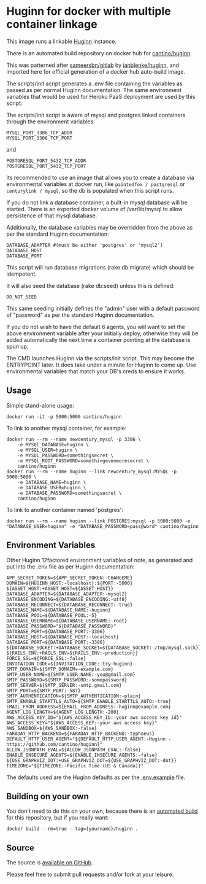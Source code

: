 Huginn for docker with multiple container linkage
=================================================

This image runs a linkable [Huginn](https://github.com/cantino/huginn) instance.

There is an automated build repository on docker hub for [cantino/huginn](https://registry.hub.docker.com/builds/github/cantino/huginn/).

This was patterned after [sameersbn/gitlab](https://registry.hub.docker.com/u/sameersbn/gitlab) by [ianblenke/huginn](http://github.com/ianblenke/huginn), and imported here for official generation of a docker hub auto-build image.

The scripts/init script generates a .env file containing the variables as passed as per normal Huginn documentation.
The same environment variables that would be used for Heroku PaaS deployment are used by this script.

The scripts/init script is aware of mysql and postgres linked containers through the environment variables:

    MYSQL_PORT_3306_TCP_ADDR
    MYSQL_PORT_3306_TCP_PORT

and

    POSTGRESQL_PORT_5432_TCP_ADDR
    POSTGRESQL_PORT_5432_TCP_PORT

Its recommended to use an image that allows you to create a database via environmental variables at docker run, like `paintedfox / postgresql` or `centurylink / mysql`, so the db is populated when this script runs.

If you do not link a database container, a built-in mysql database will be started.
There is an exported docker volume of /var/lib/mysql to allow persistence of that mysql database.

Additionally, the database variables may be overridden from the above as per the standard Huginn documentation:

    DATABASE_ADAPTER #(must be either 'postgres' or 'mysql2')
    DATABASE_HOST
    DATABASE_PORT

This script will run database migrations (rake db:migrate) which should be idempotent.

It will also seed the database (rake db:seed) unless this is defined:

    DO_NOT_SEED

This same seeding initially defines the "admin" user with a default password of "password" as per the standard Huginn documentation.

If you do not wish to have the default 6 agents, you will want to set the above environment variable after your initially deploy, otherwise they will be added automatically the next time a container pointing at the database is spun up.

The CMD launches Huginn via the scripts/init script. This may become the ENTRYPOINT later.  It does take under a minute for Huginn to come up.  Use environmental variables that match your DB's creds to ensure it works.

## Usage

Simple stand-alone usage:

    docker run -it -p 5000:5000 cantino/huginn

To link to another mysql container, for example:

    docker run --rm --name newcentury_mysql -p 3306 \
        -e MYSQL_DATABASE=huginn \
        -e MYSQL_USER=huginn \
        -e MYSQL_PASSWORD=somethingsecret \
        -e MYSQL_ROOT_PASSWORD=somethingevenmoresecret \
        cantino/huginn
    docker run --rm --name huginn --link newcentury_mysql:MYSQL -p 5000:5000 \
        -e DATABASE_NAME=huginn \
        -e DATABASE_USER=huginn \
        -e DATABASE_PASSWORD=somethingsecret \
        cantino/huginn

To link to another container named 'postgres':

    docker run --rm --name huginn --link POSTGRES:mysql -p 5000:5000 -e "DATABASE_USER=huginn" -e "DATABASE_PASSWORD=pass@word" cantino/huginn

## Environment Variables

Other Huginn 12factored environment variables of note, as generated and put into the .env file as per Huginn documentation:

    APP_SECRET_TOKEN=${APP_SECRET_TOKEN:-CHANGEME}
    DOMAIN=${HUGINN_HOST:-localhost}:${PORT:-5000}
    ${ASSET_HOST:+ASSET_HOST=${ASSET_HOST}}
    DATABASE_ADAPTER=${DATABASE_ADAPTER:-mysql2}
    DATABASE_ENCODING=${DATABASE_ENCODING:-utf8}
    DATABASE_RECONNECT=${DATABASE_RECONNECT:-true}
    DATABASE_NAME=${DATABASE_NAME:-huginn}
    DATABASE_POOL=${DATABASE_POOL:-5}
    DATABASE_USERNAME=${DATABASE_USERNAME:-root}
    DATABASE_PASSWORD="${DATABASE_PASSWORD}"
    DATABASE_PORT=${DATABASE_PORT:-3306}
    DATABASE_HOST=${DATABASE_HOST:-localhost}
    DATABASE_PORT=${DATABASE_PORT:-3306}
    ${DATABASE_SOCKET:+DATABASE_SOCKET=${DATABASE_SOCKET:-/tmp/mysql.sock}}
    ${RAILS_ENV:+RAILS_ENV=${RAILS_ENV:-production}}
    FORCE_SSL=${FORCE_SSL:-false}
    INVITATION_CODE=${INVITATION_CODE:-try-huginn}
    SMTP_DOMAIN=${SMTP_DOMAIM=-example.com}
    SMTP_USER_NAME=${SMTP_USER_NAME:-you@gmail.com}
    SMTP_PASSWORD=${SMTP_PASSWORD:-somepassword}
    SMTP_SERVER=${SMTP_SERVER:-smtp.gmail.com}
    SMTP_PORT=${SMTP_PORT:-587}
    SMTP_AUTHENTICATION=${SMTP_AUTHENTICATION:-plain}
    SMTP_ENABLE_STARTTLS_AUTO=${SMTP_ENABLE_STARTTLS_AUTO:-true}
    EMAIL_FROM_ADDRESS=${EMAIL_FROM_ADDRESS:-huginn@example.com}
    AGENT_LOG_LENGTH=${AGENT_LOG_LENGTH:-200}
    AWS_ACCESS_KEY_ID="${AWS_ACCESS_KEY_ID:-your aws access key id}"
    AWS_ACCESS_KEY="${AWS_ACCESS_KEY:-your aws access key}"
    AWS_SANDBOX=${AWS_SANDBOX:-false}
    FARADAY_HTTP_BACKEND=${FARADAY_HTTP_BACKEND:-typhoeus}
    DEFAULT_HTTP_USER_AGENT="${DEFAULT_HTTP_USER_AGENT:-Huginn - https://github.com/cantino/huginn}"
    ALLOW_JSONPATH_EVAL=${ALLOW_JSONPATH_EVAL:-false}
    ENABLE_INSECURE_AGENTS=${ENABLE_INSECURE_AGENTS:-false}
    ${USE_GRAPHVIZ_DOT:+USE_GRAPHVIZ_DOT=${USE_GRAPHVIZ_DOT:-dot}}
    TIMEZONE="${TIMEZONE:-Pacific Time (US & Canada)}"

The defaults used are the Huginn defaults as per the [.env.example](https://github.com/cantino/huginn/blob/master/.env.example) file.

## Building on your own

You don't need to do this on your own, because there is an [automated build](https://registry.hub.docker.com/u/cantino/huginn/) for this repository, but if you really want:

    docker build --rm=true --tag={yourname}/huginn .

## Source

The source is [available on GitHub](https://github.com/cantino/docker-huginn/).

Please feel free to submit pull requests and/or fork at your leisure.


